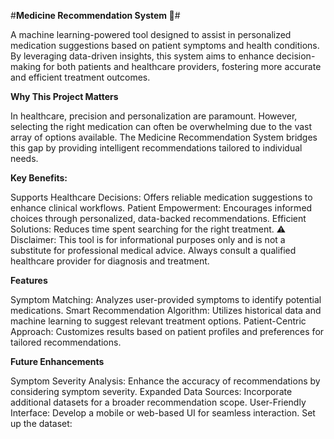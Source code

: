 #**Medicine Recommendation System 💊**#

A machine learning-powered tool designed to assist in personalized medication suggestions based on patient symptoms and health conditions. By leveraging data-driven insights, this system aims to enhance decision-making for both patients and healthcare providers, fostering more accurate and efficient treatment outcomes.

**Why This Project Matters**

In healthcare, precision and personalization are paramount. However, selecting the right medication can often be overwhelming due to the vast array of options available. The Medicine Recommendation System bridges this gap by providing intelligent recommendations tailored to individual needs.

**Key Benefits:**

Supports Healthcare Decisions: Offers reliable medication suggestions to enhance clinical workflows.
Patient Empowerment: Encourages informed choices through personalized, data-backed recommendations.
Efficient Solutions: Reduces time spent searching for the right treatment.
⚠️ Disclaimer: This tool is for informational purposes only and is not a substitute for professional medical advice. Always consult a qualified healthcare provider for diagnosis and treatment.

**Features**

Symptom Matching: Analyzes user-provided symptoms to identify potential medications.
Smart Recommendation Algorithm: Utilizes historical data and machine learning to suggest relevant treatment options.
Patient-Centric Approach: Customizes results based on patient profiles and preferences for tailored recommendations.

**Future Enhancements**

Symptom Severity Analysis: Enhance the accuracy of recommendations by considering symptom severity.
Expanded Data Sources: Incorporate additional datasets for a broader recommendation scope.
User-Friendly Interface: Develop a mobile or web-based UI for seamless interaction.
Set up the dataset:

